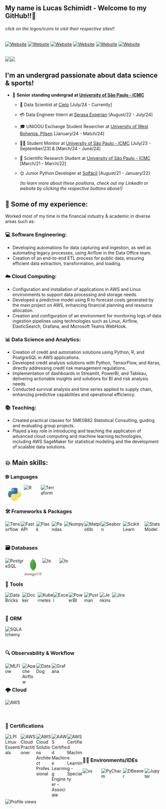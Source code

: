 ## My name is Lucas Schimidt - Welcome to my GitHub!!👋

###### *click on the logos/icons to visit their respective sites!!*

<!---[![Website](https://img.shields.io/badge/Website-9cf?style=for-the-badge)](https://lucasschimidtc.github.io/)--->

<!---[![Website](https://img.shields.io/badge/Portfolio-FFFFFF?style=for-the-badge&logo=About.me&logoColor=black)](https://lucasschimidtc.github.io/)--->

<!---[![Website](https://img.shields.io/badge/Blog-FF5722?style=for-the-badge&logo=blogger&logoColor=white)](https://lucasschimidtc.github.io/)--->

<!---[![Website](https://img.shields.io/badge/YouTube-FF0000?style=for-the-badge&logo=youtube&logoColor=white)](https://youtube.com/lucasschimidtc)--->

[![Website](https://img.shields.io/badge/My_Website-9cf?style=for-the-badge)](https://lucasschimidtc.github.io/)
[![Website](https://img.shields.io/badge/Instagram-E4405F?style=for-the-badge&logo=instagram&logoColor=white)](https://instagram.com/schimidt.codes)
[![Website](https://img.shields.io/badge/medium-000000.svg?&style=for-the-badge&logo=medium&logoColor=white)](https://medium.com/@l.schimidtc)
[![Website](https://img.shields.io/badge/linkedin-%230077B5.svg?&style=for-the-badge&logo=linkedin&logoColor=white)](https://www.linkedin.com/in/lucasschimidtc/)
[![Website](https://img.shields.io/badge/Kaggle-20BEFF?style=for-the-badge&logo=kaggle&logoColor=white)](https://www.kaggle.com/lucasschimidt)
[![Website](https://img.shields.io/badge/-LeetCode-FFA116?style=for-the-badge&logo=LeetCode&logoColor=black)](https://www.leetcode.com/lschimidtc)

<br>

<img align="left" src="https://github-readme-stats.vercel.app/api/?username=lschimidtc&count_private=true&theme=tokyonight&showicons=true" />

<img src="https://github-readme-stats.vercel.app/api/top-langs/?username=lschimidtc&layout=compact&theme=tokyonight" />

<br>

## I'm an undergrad passionate about data science & sports!

- 📍 **Senior standing undergrad at [University of São Paulo - ICMC](https://www.icmc.usp.br/)** 
  - 🏧 Data Scientist at [Cielo](https://www.cielo.com.br/) [July/24 - Currently]
  - 💳 Data Engineer Intern at [Serasa Experian](https://www.linkedin.com/company/serasaexperian/mycompany/verification/) [August/22 - July/24]
  - 🎓 UNIGOU Exchange Student Resercher at [University of West Bohemia, Pilsen](https://www.google.com/search?q=University+of+West+Bohemia%2C+Pilsen&oq=University+of+West+Bohemia%2C+Pilsen&gs_lcrp=EgZjaHJvbWUyBggAEEUYOTIGCAEQLhhA0gEIMTIxMWowajGoAgCwAgA&sourceid=chrome&ie=UTF-8) [January/24 - Match/24]
  - 🧑‍🎓 Student Monitor at [University of São Paulo - ICMC](https://www.icmc.usp.br/) [July/23 - September/23] & [March/24 - June/24]
  - 🔬 Scientific Research Student at [University of São Paulo - ICMC](https://www.icmc.usp.br/) [March/21 - March/22]
  - 🌞 Junior Python Developer at [Solfácil](https://www.linkedin.com/company/solfacil/?originalSubdomain=br) [August/21 - January/22]
 
      *(to learn more about these positions, check out my LinkedIn or website by clicking the respective buttons above!)*
    
## 🌟 Some of my experience:

Worked most of my time in the financial industry & academic in diverse areas such as:

### 💻 Software Engineering: 

* Developing automations for data capturing and ingestion, as well as automating legacy processes, using Airflow in the Data Office team.
* Creation of an end-to-end ETL process for public data, ensuring efficient data extraction, transformation, and loading.

### ☁️ Cloud Computing:

* Configuration and installation of applications in AWS and Linux environments to support data processing and storage needs.
* Developed a predictive model using R to forecast costs generated by the main project on AWS, enhancing financial planning and resource allocation.
* Creation and configuration of an environment for monitoring logs of data ingestion pipelines using technologies such as Linux, Airflow, ElasticSearch, Grafana, and Microsoft Teams WebHook.

### 📊 Data Science and Analytics:


* Creation of credit and automation solutions using Python, R, and PostgreSQL in AWS applications.
* Developed credit analysis solutions with Python, TensorFlow, and Keras, directly addressing credit risk management regulations.
* Implementation of dashboards in Streamlit, PowerBI, and Tableau, delivering actionable insights and solutions for BI and risk analysis needs.
* Conducted survival analysis and time series applied to supply chain, enhancing predictive capabilities and operational efficiency.

### 📚 Teaching:



* Created practical classes for SME0882 Statistical Consulting, guiding and evaluating group projects.
* Played a key role in introducing and teaching the application of advanced cloud computing and machine learning technologies, including AWS SageMaker for statistical modeling and the development of scalable data solutions.

## 💥 Main skills:

### 🌐 **Languages**

<a href="https://www.python.org/">
<img align="left" alt="Python" width="60px" src="https://raw.githubusercontent.com/github/explore/80688e429a7d4ef2fca1e82350fe8e3517d3494d/topics/python/python.png" />
<a/>

<a href="https://www.r-project.org/">  
<img align="left" alt="R" width="55px" src="https://www.r-project.org/Rlogo.png" />
<a/>
  
<!--<a href="https://julialang.org/">  
<img align="left" alt="Julia" width="50px" src="https://avatars.githubusercontent.com/u/743164?s=200&v=4" />
<a/>-->

<!--<a href="https://www.mathworks.com/products/matlab.html">  
<img align="left" alt="MATLAB" width="60px" src="https://upload.wikimedia.org/wikipedia/commons/thumb/2/21/Matlab_Logo.png/800px-Matlab_Logo.png" />
<a/>-->

<!--<a href="https://www.latex-project.org/">  
<img align="left" alt="LaTeX" width="60px" src="https://cdn.worldvectorlogo.com/logos/latex.svg" />
<a/>-->

<a href="https://www.terraform.io/">  
<img align="left" alt="Terraform" width="50px" src="https://www.pinclipart.com/picdir/big/519-5197888_terraform-terraform-icon-png-clipart.png" />
<a/>

<br>
<br>
<br>
  
### 🛠️ **Frameworks & Packages**

<a href="https://www.tensor.org/">  
<img align="left" alt="Tensorflow" width="50px" src="https://avatars.githubusercontent.com/u/15658638?s=200&v=4" /><a/>

<a href="https://fastapi.tiangolo.com/">  
<img align="left" alt="FastAPI" width="50px" src="https://cdn.worldvectorlogo.com/logos/fastapi.svg" /><a/>

<a href="https://flask.palletsprojects.com/en/2.1.x/">  
<img align="left" alt="Flask" width="50px" src="https://encrypted-tbn0.gstatic.com/images?q=tbn:ANd9GcTmD38KsMgEwahtWc_Nfs5ZVktP9dBc36MUZA&s" />
<a>

<!---<a href="https://www.streamlit.io/">  
<img align="left" alt="Streamlit" width="50px" src="https://streamlit.io/images/brand/streamlit-mark-color.svg" />
<a/>--->

<a href="https://pandas.pydata.org/">
<img align="left" alt="Pandas" width="40px" src="https://encrypted-tbn0.gstatic.com/images?q=tbn:ANd9GcSz1PzGID0hvBb8sIctrCeNDwx8yKhUgOD3pA&s" />
<a/>
  
<a href="https://numpy.org/">  
<img align="left" alt="Numpy" width="65px" src="https://user-images.githubusercontent.com/50221806/86498201-a8bd8680-bd39-11ea-9d08-66b610a8dc01.png" />
<a/>
  
<a href="https://matplotlib.org/">  
<img align="left" alt="Matplotlib" width="55px" src="https://upload.wikimedia.org/wikipedia/commons/thumb/0/01/Created_with_Matplotlib-logo.svg/1024px-Created_with_Matplotlib-logo.svg.png" />
<a/>
  
<a href="https://seaborn.pydata.org/">  
<img align="left" alt="Seaborn" width="70px" src="https://external-content.duckduckgo.com/iu/?u=https%3A%2F%2Fuser-images.githubusercontent.com%2F315810%2F92254613-279c8000-ee9f-11ea-9b73-5622a7d95f3f.png&f=1&nofb=1" />
<a/>
  
<a href="https://scikit-learn.org/stable/">  
<img align="left" alt="Scikit Learn" width="70px" src="https://upload.wikimedia.org/wikipedia/commons/thumb/0/05/Scikit_learn_logo_small.svg/2560px-Scikit_learn_logo_small.svg.png" />
<a/>
  
<a href="https://www.statsmodels.org/stable/index.html">  
<img align="left" alt="Stats Model" width="50px" src="https://www.statsmodels.org/stable/_images/statsmodels-logo-v2-no-text.svg" />
<a/>

<br>
<br>
<br>

### 🗃️ **Databases**

<a href="https://www.postgresql.org/">
<img align="left" alt="PostgreSQL" width="60px" src="https://cdn.iconscout.com/icon/free/png-256/postgresql-11-1175122.png" />
<a/>
  
<a href="https://www.mongodb.com/">
<img align="left" alt="MongoDB" width="60px" src="https://raw.githubusercontent.com/devicons/devicon/master/icons/mongodb/mongodb-original-wordmark.svg" />
<a/> 

<a href="https://www.mysql.com/">
<img align="left" alt="ts" width="55px" src="https://marcas-logos.net/wp-content/uploads/2020/11/MySQL-logo.png" />
<a/>
  
<a href="https://www.arangodb.com/">
<img align="left" alt="ts" width="55px" src="https://www.arangodb.com/wp-content/uploads/2020/02/ArangoDB-logo-sq.png" />
<a/> 
  
<br>
<br>
<br>
  
### 🔧 **Tools**

<a href="https://www.databricks.com/">
<img align="left" alt="DataBricks" width="55px" src="https://avatars.githubusercontent.com/u/4998052?s=280&v=4" />
<a/>

<a href="https://www.docker.com/">  
<img align="left" alt="Docker" width="50px" src="https://cdn-icons-png.flaticon.com/512/919/919853.png" />
<a/>
  
<a href="https://kubernetes.io/">  
<img align="left" alt="Kubernetes" width="50px" src="https://butecotecnologico.com.br/kubernetes-explicado/k8s-logo.png" />
<a/>

<a href="https://www.microsoft.com/pt-br/microsoft-365/excel">  
<img align="left" alt="Excel" width="50px" src="https://upload.wikimedia.org/wikipedia/commons/thumb/3/34/Microsoft_Office_Excel_%282019%E2%80%93present%29.svg/1101px-Microsoft_Office_Excel_%282019%E2%80%93present%29.svg.png" />
<a/>

<a href="https://www.microsoft.com/pt-br/power-platform/products/power-bi">  
<img align="left" alt="PowerBI" width="50px" src="https://upload.wikimedia.org/wikipedia/commons/thumb/c/cf/New_Power_BI_Logo.svg/2048px-New_Power_BI_Logo.svg.png" />
<a/>

<a href="https://www.postman.com/">  
<img align="left" alt="Postman" width="50px" src="https://www.svgrepo.com/show/354202/postman-icon.svg" />
<a/>

<a href="https://www.jenkins.io/">  
<img align="left" alt="Jenkins" width="40px" src="https://upload.wikimedia.org/wikipedia/commons/thumb/e/e9/Jenkins_logo.svg/1200px-Jenkins_logo.svg.png" />
<a/>

<a href="https://www.atlassian.com/br/software/jira">  
<img align="left" alt="Jira" width="50px" src="https://cdn.icon-icons.com/icons2/2699/PNG/512/atlassian_jira_logo_icon_170511.png" />
<a/>

<br>
<br>
<br>
  
### 🔄 **ORM**

<a href="https://www.sqlalchemy.org/">
<img align="left" alt="SQLAlchemy" width="55px" src="https://encrypted-tbn0.gstatic.com/images?q=tbn:ANd9GcSuim-LaZV2h_liFO_YNZLMVZZbv47mTOxFkw&s" />
<a/>

<br>
<br>
<br>

### 🔍 **Observability & Workflow**

<a href="https://mlflow.org/">
<img align="left" alt="MLFlow" width="55px" src="https://asset.brandfetch.io/idS8GMP5c8/idLUkB4k9V.jpeg" />
<a/>

<a href="https://airflow.apache.org/">
<img align="left" alt="Apache Airflow" width="45px" src="https://www.onworks.net/imagescropped/apacheairflowicon.png_3.webp" />
<a/>

<a href="https://www.datadoghq.com/">
<img align="left" alt="DataDog" width="50px" src="https://seeklogo.com/images/D/datadog-logo-7E553203A0-seeklogo.com.png" />
<a/>

<a href="ttps://grafana.com/">  
<img align="left" alt="Grafana" width="50px" src="https://upload.wikimedia.org/wikipedia/commons/thumb/3/3b/Grafana_icon.svg/351px-Grafana_icon.svg.png" />
<a/>

<br>
<br>
<br>
  
### 🌩️ **Cloud**

<a href="https://aws.amazon.com/">  
<img align="left" alt="AWS" width="50px" src="https://avatars.githubusercontent.com/u/2232217?s=200&v=4" />
<a/>
  
<br>
<br>
<br>

### 📜 **Certifications**

<a href="https://www.lpi.org/pt-br/our-certifications/linux-essentials-overview/">  
<img align="left" alt="LPI Linux Essentials" width="50px" src="https://upload.wikimedia.org/wikipedia/commons/6/6a/LPI-Essentials-Logo-300X300.png" />
<a/>

<a href="https://aws.amazon.com/pt/certification/certified-cloud-practitioner/">  
<img align="left" alt="AWS Cloud Practitioner" width="50px" src="https://d1.awsstatic.com/training-and-certification/certification-badges/AWS-Certified-Cloud-Practitioner_badge.634f8a21af2e0e956ed8905a72366146ba22b74c.png" />
<a/>

<a href="https://aws.amazon.com/pt/certification/certified-solutions-architect-professional/">  
<img align="left" alt="AWS Cloud Solutions Architect Professional" width="50px" src="https://d1.awsstatic.com/training-and-certification/certification-badges/AWS-Certified-Solutions-Architect-Professional_badge.69d82ff1b2861e1089539ebba906c70b011b928a.png" />
<a/>

<a href="https://aws.amazon.com/certification/certified-machine-learning-engineer-associate/?ch=sec&sec=rmg&d=1">  
<img align="left" alt="AAWS Certified Machine Learning Engineer - Associate" width="50px" src="https://d1.awsstatic.com/certification/badges/AWS-Certified-Machine-Learning-Engineer-Associate-beta_badge_300x300.e5b7f4889cd9e7d9acf67e82f5a5473f6cda62e0.png" />
<a/>

<a href="https://aws.amazon.com/certification/certified-machine-learning-specialty/">  
<img align="left" alt="AWS Certified Machine Learning - Specialty" width="50px" src="https://d1.awsstatic.com/training-and-certification/certification-badges/AWS-Certified-Machine-Learning-Specialty_badge.e5d66b56552bbf046f905bacaecef6dad0ae7180.png" />
<a/>
  
<br>
<br>
<br>

### 👨‍💻 **Environments/IDEs**

<a href="https://code.visualstudio.com/">  
<img align="left" alt="vs" width="60px" src="https://upload.wikimedia.org/wikipedia/commons/thumb/9/9a/Visual_Studio_Code_1.35_icon.svg/512px-Visual_Studio_Code_1.35_icon.svg.png?20210804221519" />
<a/>

<a href="https://www.jetbrains.com/pt-br/pycharm/download/#section=linux">  
<img align="left" alt="PyCharm" width="70px" src="https://upload.wikimedia.org/wikipedia/commons/thumb/1/1d/PyCharm_Icon.svg/512px-PyCharm_Icon.svg.png?20200803065702" />
<a/>
  
<a href="https://dbeaver.io/download/">  
<img align="left" alt="DBeaver" width="70px" src="https://upload.wikimedia.org/wikipedia/commons/thumb/b/b5/DBeaver_logo.svg/1024px-DBeaver_logo.svg.png" />
<a/>
  
<a href="https://jupyter.org/">  
<img align="left" alt="Jupyter" width="50px" src="https://upload.wikimedia.org/wikipedia/commons/thumb/3/38/Jupyter_logo.svg/1200px-Jupyter_logo.svg.png" />
<a/>
  
<br>
<br>
<br>
<br>
<br>
  
<p align="left"> <img src="https://komarev.com/ghpvc/?username=lschimidtc&color=blue" alt="Profile views" /> </p>
